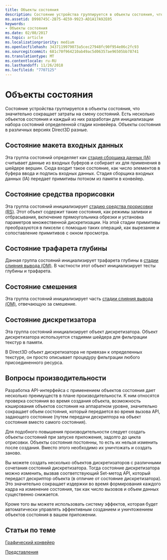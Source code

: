 ```yaml
---
title: Объекты состояния
description: Состояние устройства группируется в объекты состояния, что значительно сокращает затраты на смену состояний. Есть несколько объектов состояния и каждый из них разработан для инициализации набора состояний определенной стадии конвейера. Объекты состояния в различных версиях Direct3D разные.
ms.assetid: D998745C-2B75-4E59-9923-AD1A17A92E05
keywords:
- Объекты состояния
ms.date: 02/08/2017
ms.topic: article
ms.localizationpriority: medium
ms.openlocfilehash: 3437119979073a5cec27948fc90f954e06c2fc93
ms.sourcegitcommit: 681c70f964210ab49ac5d06357ae96505bb78741
ms.translationtype: MT
ms.contentlocale: ru-RU
ms.lasthandoff: 11/26/2018
ms.locfileid: "7707125"
---
```

# <a name="state-objects"></a>Объекты состояния


Состояние устройства группируется в объекты состояния, что значительно сокращает затраты на смену состояний. Есть несколько объектов состояния и каждый из них разработан для инициализации набора состояний определенной стадии конвейера. Объекты состояния в различных версиях Direct3D разные.

## <a name="span-idinputlayoutspanspan-idinputlayoutspanspan-idinputlayoutspaninput-layout-state"></a><span id="Input_Layout"></span><span id="input_layout"></span><span id="INPUT_LAYOUT"></span>Состояние макета входных данных


Эта группа состояний определяет как [стадия сборщика данных (IA)](input-assembler-stage--ia-.md) считывает данные из входных буферов и собирает их для применения в шейдере вершин. Сюда входит такое состояние, как число элементов в буфера ввода и подпись входных данных. Стадия сборщика входных данных (IA) передает примитивы потоком из памяти в конвейер.

## <a name="span-idrasterizerspanspan-idrasterizerspanspan-idrasterizerspanrasterizer-state"></a><span id="Rasterizer"></span><span id="rasterizer"></span><span id="RASTERIZER"></span>Состояние средства прорисовки


Эта группа состояний инициализирует [стадию средства прорисовки (RS)](rasterizer-stage--rs-.md). Этот объект содержит такие состояния, как режимы заливки и отбрасывания, включение прямоугольника обрезки и установка параметров множественной дискретизации. На этой стадии примитивы преобразуются в пиксели с помощью таких операций, как вырезание и сопоставление примитивов с окном просмотра.

## <a name="span-iddepthstencilspanspan-iddepthstencilspanspan-iddepthstencilspandepth-stencil-state"></a><span id="DepthStencil"></span><span id="depthstencil"></span><span id="DEPTHSTENCIL"></span>Состояние трафарета глубины


Данная группа состояний инициализирует трафарета глубины в [стадии слияния вывода (OM)](output-merger-stage--om-.md). В частности этот объект инициализирует тесты глубины и трафарета.

## <a name="span-idblendspanspan-idblendspanspan-idblendspanblend-state"></a><span id="Blend"></span><span id="blend"></span><span id="BLEND"></span>Состояние смешения


Эта группа состояний инициализирует часть [стадии слияния вывода (OM)](output-merger-stage--om-.md), отвечающую за смешение.

## <a name="span-idsamplerspanspan-idsamplerspanspan-idsamplerspansampler-state"></a><span id="Sampler"></span><span id="sampler"></span><span id="SAMPLER"></span>Состояние дискретизатора


Эта группа состояний инициализирует объект дискретизатора. Объект дискретизатора используется стадиями шейдера для фильтрации текстур в памяти.

В Direct3D объект дискретизатора не привязан к определенных текстуре, он просто описывает процедуру фильтрации любого присоединенного ресурса.

## <a name="span-idperformanceconsiderationsspanspan-idperformanceconsiderationsspanspan-idperformanceconsiderationsspanperformance-considerations"></a><span id="Performance_Considerations"></span><span id="performance_considerations"></span><span id="PERFORMANCE_CONSIDERATIONS"></span>Вопросы производительности


Разработка API-интерфейса с применением объектов состояния дает несколько преимуществ в плане производительности. К ним относятся проверка состояния во время создания объекта, возможность кэширования объектов состояния на аппаратном уровне, значительно сокращает объем состояния, который передается во время вызова API, задающего состояние (путем передачи дескриптора на объект состояния вместо самого состояния).

Для подобного повышения производительности следует создать объекты состояний при запуске приложения, задолго до цикла отрисовки. Объекты состояния постоянны, то есть их нельзя изменить после создания. Вместо этого необходимо их уничтожать и создать заново.

Вы можете создать несколько объектов дискретизаторов с различными сочетания состояний дискретизатора. Тогда состояние дискретизатора можно изменить, вызвав соответствующий Set-метод API, который передаст дескриптор объекта (в отличие от состояние дискретизатора). Это значительно сокращает издержки во время формирования каждого кадра на изменение состояния, так как число вызовов и объем данных существенно снижается.

Кроме того вы можете использовать систему эффектов, которая будет автоматически управлять эффективным созданием и уничтожением объектов состояния в вашем приложении.

## <a name="span-idrelated-topicsspanrelated-topics"></a><span id="related-topics"></span>Статьи по теме


[Графический конвейер](graphics-pipeline.md)

[Представления](views.md)

 

 




